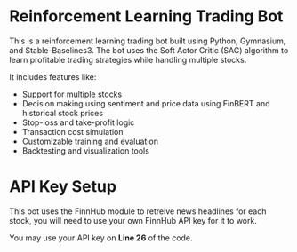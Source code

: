 # Reinforcement Learning Trading Bot

This is a reinforcement learning trading bot built using Python, Gymnasium, and Stable-Baselines3. 
The bot uses the Soft Actor Critic (SAC) algorithm to learn profitable trading strategies while handling multiple stocks.

It includes features like:
- Support for multiple stocks
- Decision making using sentiment and price data using FinBERT and historical stock prices
- Stop-loss and take-profit logic
- Transaction cost simulation
- Customizable training and evaluation
- Backtesting and visualization tools

# API Key Setup

This bot uses the FinnHub module to retreive news headlines for each stock, you will need to use your own FinnHub API key for it to work.

You may use your API key on **Line 26** of the code.
